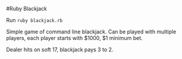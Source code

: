 #Ruby Blackjack

Run `ruby blackjack.rb`

Simple game of command line blackjack. Can be played with multiple players, each player starts with $1000, $1 minimum bet.

Dealer hits on soft 17, blackjack pays 3 to 2.
